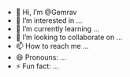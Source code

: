 - 👋 Hi, I’m @Gemrav
- 👀 I’m interested in ...
- 🌱 I’m currently learning ...
- 💞️ I’m looking to collaborate on ...
- 📫 How to reach me ...
- 😄 Pronouns: ...
- ⚡ Fun fact: ...

<!---
Gemrav/Gemrav is a ✨ special ✨ repository because its `README.md` (this file) appears on your GitHub profile.
You can click the Preview link to take a look at your changes.
--->
